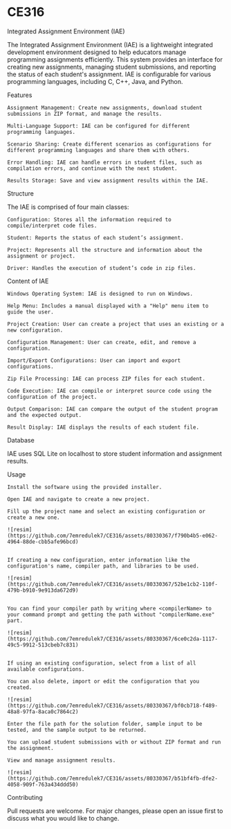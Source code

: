 # CE316
Integrated Assignment Environment (IAE)

The Integrated Assignment Environment (IAE) is a lightweight integrated development environment designed to help educators manage programming assignments efficiently. This system provides an interface for creating new assignments, managing student submissions, and reporting the status of each student's assignment. IAE is configurable for various programming languages, including C, C++, Java, and Python.

Features

    Assignment Management: Create new assignments, download student submissions in ZIP format, and manage the results.

    Multi-Language Support: IAE can be configured for different programming languages.

    Scenario Sharing: Create different scenarios as configurations for different programming languages and share them with others.

    Error Handling: IAE can handle errors in student files, such as compilation errors, and continue with the next student.

    Results Storage: Save and view assignment results within the IAE.

Structure

The IAE is comprised of four main classes:

    Configuration: Stores all the information required to compile/interpret code files.

    Student: Reports the status of each student’s assignment.

    Project: Represents all the structure and information about the assignment or project.

    Driver: Handles the execution of student’s code in zip files.

Content of IAE

    Windows Operating System: IAE is designed to run on Windows.

    Help Menu: Includes a manual displayed with a "Help" menu item to guide the user.

    Project Creation: User can create a project that uses an existing or a new configuration.

    Configuration Management: User can create, edit, and remove a configuration.

    Import/Export Configurations: User can import and export configurations.

    Zip File Processing: IAE can process ZIP files for each student.

    Code Execution: IAE can compile or interpret source code using the configuration of the project.

    Output Comparison: IAE can compare the output of the student program and the expected output.

    Result Display: IAE displays the results of each student file.

Database

IAE uses SQL Lite on localhost to store student information and assignment results.

Usage

    Install the software using the provided installer.
    
    Open IAE and navigate to create a new project.

    Fill up the project name and select an existing configuration or create a new one.
    
    ![resim](https://github.com/7emredulek7/CE316/assets/80330367/f790b4b5-e062-4964-88de-cbb5afe96bcd)


    If creating a new configuration, enter information like the configuration's name, compiler path, and libraries to be used.
    
    ![resim](https://github.com/7emredulek7/CE316/assets/80330367/52be1cb2-110f-479b-b910-9e913da672d9)

    
    You can find your compiler path by writing where <compilerName> to your command prompt and getting the path without "compilerName.exe" part.
    
    ![resim](https://github.com/7emredulek7/CE316/assets/80330367/6ce0c2da-1117-49c5-9912-513cbeb7c831)


    If using an existing configuration, select from a list of all available configurations.
    
    You can also delete, import or edit the configuration that you created.
    
    ![resim](https://github.com/7emredulek7/CE316/assets/80330367/bf0cb718-f489-48a8-97fa-8aca0c7864c2)    

    Enter the file path for the solution folder, sample input to be tested, and the sample output to be returned.

    You can upload student submissions with or without ZIP format and run the assignment.
   
    View and manage assignment results.
    
    ![resim](https://github.com/7emredulek7/CE316/assets/80330367/b51bf4fb-dfe2-4058-909f-763a434ddd50)

Contributing

Pull requests are welcome. For major changes, please open an issue first to discuss what you would like to change.
